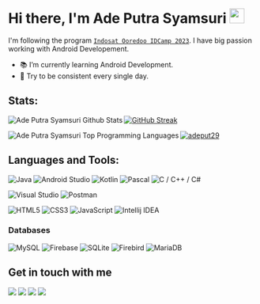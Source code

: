 # Hi there, I'm Ade Putra Syamsuri <img src="https://raw.githubusercontent.com/MartinHeinz/MartinHeinz/master/wave.gif" width="30px">

I'm following the program [`Indosat Ooredoo IDCamp 2023`](https://idcamp.ioh.co.id/). I have big passion working with Android Developement.
- 📚 I’m currently learning Android Development.
- 🚀 Try to be consistent every single day.

## Stats:
<img align="left" alt="Ade Putra Syamsuri Github Stats" src="https://github-readme-stats.vercel.app/api?username=adeput29&show_icons=true&hide_border=false" />

[![GitHub Streak](https://github-readme-streak-stats.herokuapp.com?user=adeput29)](https://git.io/streak-stats)

<img align="left" alt="Ade Putra Syamsuri Top Programming Languages" src="https://github-readme-stats.vercel.app/api/top-langs/?username=adeput29&layout=compact"/>

<p align="left"> <a href="https://github.com/ryo-ma/github-profile-trophy"><img src="https://github-profile-trophy.vercel.app/?username=adeput29" alt="adeput29" /></a> </p>

<h2>Languages and Tools: </h2>

![Java](https://img.shields.io/badge/java-%23FF160B.svg?style=for-the-badge&logo=java&logoColor=white) ![Android Studio](https://img.shields.io/badge/Android%20Studio-3DDC84.svg?style=for-the-badge&logo=android-studio&logoColor=white) 	![Kotlin](https://img.shields.io/badge/kotlin-%237F52FF.svg?style=for-the-badge&logo=kotlin&logoColor=white)	![Pascal](https://img.shields.io/badge/pascal-%23008080.svg?style=for-the-badge&logo=pascal&logoColor=white) ![C / C++ / C#](https://img.shields.io/badge/C%20Sharp-%23CCCCFF.svg?style=for-the-badge&logo=c&logoColor=white) 

![Visual Studio](https://img.shields.io/badge/Visual%20Studio-%2302569B.svg?style=for-the-badge&logo=visual-studio&logoColor=white) ![Postman](https://img.shields.io/badge/Postman-%23FF7800.svg?style=for-the-badge&logo=postman&logoColor=white)

![HTML5](https://img.shields.io/badge/html5-%231E8CBE.svg?style=for-the-badge&logo=html5&logoColor=white) ![CSS3](https://img.shields.io/badge/css3-%231572B6.svg?style=for-the-badge&logo=css3&logoColor=white) ![JavaScript](https://img.shields.io/badge/javascript-%23323330.svg?style=for-the-badge&logo=javascript&logoColor=%23F7DF1E) ![Intellij IDEA](https://img.shields.io/badge/Intellij%20IDEA-%23000080.svg?style=for-the-badge&logo=intellij-idea&logoColor=white) 



<h3>Databases</h3>

![MySQL](https://img.shields.io/badge/mysql-%2300f.svg?style=for-the-badge&logo=mysql&logoColor=white) ![Firebase](https://img.shields.io/badge/firebase-%23039BE5.svg?style=for-the-badge&logo=firebase) ![SQLite](https://img.shields.io/badge/sqlite-%2307405e.svg?style=for-the-badge&logo=sqlite&logoColor=white) ![Firebird](https://img.shields.io/badge/firebird-%23FF5733.svg?style=for-the-badge&logo=firebird&logoColor=white)  ![MariaDB](https://img.shields.io/badge/mariadb-%23900C3F.svg?style=for-the-badge&logo=mariadb&logoColor=white)


## Get in touch with me

[![](https://img.shields.io/badge/Gmail-D14836?style=for-the-badge&logo=gmail&logoColor=white)](mailto:adeputra.c@gmail.com) 
[![](https://img.shields.io/badge/LinkedIn-0077B5?style=for-the-badge&logo=linkedin&logoColor=white)](https://www.linkedin.com/in/ade-putra-syamsuri) 
[![](https://img.shields.io/badge/Instagram-E4405F?style=for-the-badge&logo=instagram&logoColor=white)](https://www.instagram.com/adeput29/?hl=en)
[![](https://img.shields.io/badge/Facebook-0077B5?style=for-the-badge&logo=facebook&logoColor=white)](https://web.facebook.com/adeputra29) 


<!--
**blitzkz23/blitzkz23** is a ✨ _special_ ✨ repository because its `README.md` (this file) appears on your GitHub profile.

Here are some ideas to get you started:

- 
- 🌱 I’m currently learning ...
- 👯 I’m looking to collaborate on ...
- 🤔 I’m looking for help with ...
- 💬 Ask me about ...
- 📫 How to reach me: ...
- 😄 Pronouns: ...

-->
